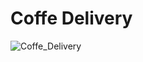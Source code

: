 # Coffe Delivery
![Coffe_Delivery](https://user-images.githubusercontent.com/65079043/185160684-80d62b10-8994-4fe5-8f81-d273c2e99bf7.png)
